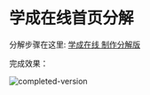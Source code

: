 # 学成在线首页分解

分解步骤在这里: [学成在线 制作分解版](https://goldenaarcher.blog.csdn.net/article/details/115744302)

完成效果：

![completed-version](https://img-blog.csdnimg.cn/20210416012011967.png?x-oss-process=image/watermark,type_ZmFuZ3poZW5naGVpdGk,shadow_10,text_aHR0cHM6Ly9ibG9nLmNzZG4ubmV0L3dlaXhpbl80MjkzODYxOQ==,size_16,color_FFFFFF,t_70)
